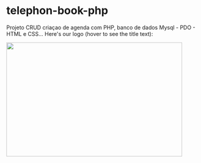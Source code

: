 # telephon-book-php
Projeto CRUD criaçao de agenda com PHP, banco de dados Mysql - PDO - HTML e CSS...
Here's our logo (hover to see the title text):

<p alig="center">
  <img width="460" height="300" src="![fotoProjeto1](https://user-images.githubusercontent.com/106562488/198154048-459f9b12-5eb5-4e2f-854b-a3de752164ca.png)">
</p>


